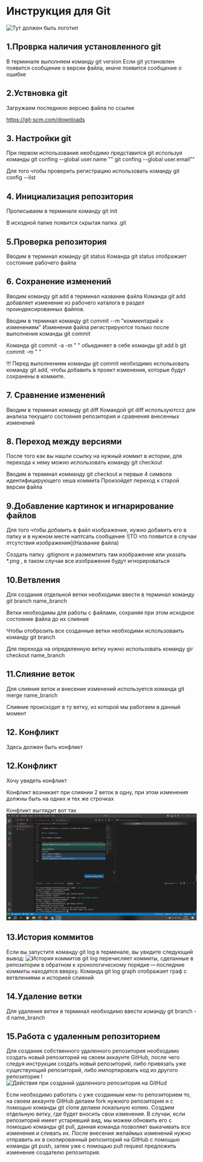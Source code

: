 # Инструкция для Git
![Тут должен быть логотип](Git_log.png)


## 1.Проврка наличия установленного git
В терминале выполняем команду git version
Если git установлен появится сообщение о версии файла, иначе появится сообщение о ошибке



## 2.Уствновка git
Загружаем последнюю версию файла по ссылке

https://git-scm.com/downloads



## 3. Настройки git
При первом использование необхдимо представится git используя команды
git confing --global user.name ""
git confing --global user.email""

Для того чтобы проверить регистрацию использовать команду
git config --list



## 4. Инициализация репозитория 
Прописываем в терминале команду git init

В исходной папке появится скрытая папка .git



## 5.Проверка репозитория 
Вводим в терминал команду git status 
Команда git status отображает состояние рабочего файла



## 6. Сохранение изменений 
Вводим команду git add в терминал название файла
Команда git add добавляет изменение из рабочего каталога в раздел проиндексированных файлов.

Вводим в терминал команду git commit --m "комментарий к изменениям"
Изменения файла регистрируются только после выполнения команды git commit

Команда git commit -a -m "   " обьединяет в себе команды git add b git commit -m "  "

!!! Перед выполнением команды git commit необходимо использовать команду git add, чтобы добавить в проект изменения, которые будут сохранены в коммите. 



## 7. Сравнение изменений
Вводим в терминал команду git diff
Командой git diff используютсcz для анализа текущего состояния репозитория и сравнения внесенных изменений



## 8. Переход между версиями 
После того как вы нашли ссылку на нужный коммит в истории, для перехода к нему можно использовать команду git checkout

Вводим в терминал комманду git checkout и первые 4 символа идентифицирующего хеша коммита
Произойдет переход к старой версии файла 

## 9.Добавление картинок и игнарирование файлов
Для того чтобы добавить в файл изображение, нужно добавить его в папку и в нужном месте наптсать сообщение ![ТО что появится в случаи лтсутствия изображения](Название файла)

Создать папку .gitignore  и размемтить там изображение или указать *.png , в таком случаи все изображения будут игнорироваться



## 10.Ветвления
Для создания отдельной ветки необходими ввести в терминал команду git branch name_branch

Ветки необходимы для работы с файлами, сохраняя при этом исходное состояние файла до их слияния

Чтобы отоброзить все созданные ветки необходими использоваить команду git branch

Для перехода на определенную ветку нужно использовать команду gir checkout name_branch



## 11.Слияние веток 
Для слияния веток и внесение изменений используется команда git merge name_branch

Слияние происходит в ту ветку, из которой мы работаем в данный момент 

## 12. Конфликт
Здесь должен быть конфликт 





## 12.Конфликт 
Хочу увидеть конфликт 

Конфликт возникает при слиянии 2 веток в одну, при этом изменения должны быть на одних и тех же строчках

Конфликт выглядит вот так 
![Конфликт](conflict.png)



## 13.История коммитов 
Если вы запустите команду git log в терменале, вы увидите следующий вывод:
![История коммитов](log_scr.png)
git log перечисляет коммиты, сделанные в репозитории в обратном к хронологическому порядке — последние коммиты находятся вверху.
Команда git log graph отображает  граф с ветвлениями и историей слияний 



## 14.Удаление ветки
Для удаления ветки в терминал необходимо ввести команду git branch -d name_branch



## 15.Работа с удаленным репозиторием
Для создания собственного удаленного репозитория необходимо создать новый репозиторий на своем аккаунте GitHub, после чего следуя инструкции создать новый репозиторий, либо привязать уже существующий репозиторий, либо импортировать код из другого репозитория
!![Действия при созданий удаленного репозитория на GitHud](remote_repository.png)

Если необходимо работать с уже созданным кем-то репозиторием то, на своем аккаунте GitHub делаем fork нужного репозитория
и с помощью команды git clone делаем локальную копию.
Создаем отдельную ветку, где будет вносить свои изменения.
В случаи, если репозиторий имеет устаревший вид, мы можем обновить его с помощью команды git pull, данная команда позволяет выкачивать все изменения и сливать их. После внесения желаймых изменений нужно отправить их в скопированный репозиторий на GitHub с помощью команды git push, затем уже с помощью pull request предложить изменение создателю репозитория.
